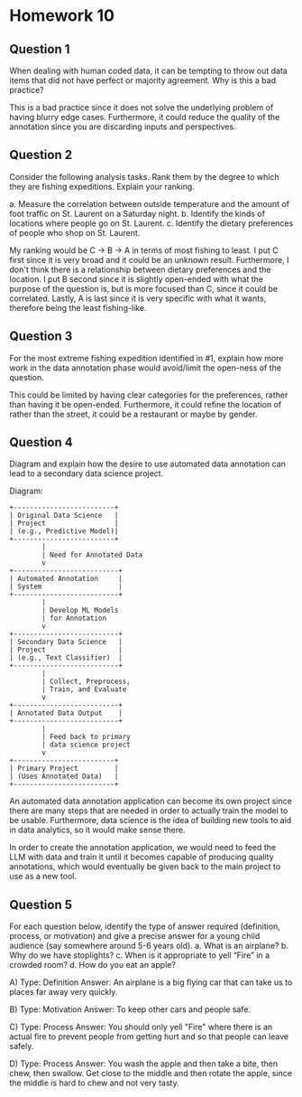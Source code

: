 # Homework 10

## Question 1

When dealing with human coded data, it can be tempting to throw out data items that did not have perfect or majority agreement. Why is this a bad practice?

This is a bad practice since it does not solve the underlying problem of having blurry edge cases. Furthermore, it could reduce the quality of the annotation since you are discarding inputs and perspectives.

## Question 2

Consider the following analysis tasks. Rank them by the degree to which they are fishing expeditions. Explain your ranking.

a. Measure the correlation between outside temperature and the amount of foot traffic on St. Laurent on a Saturday night.
b. Identify the kinds of locations where people go on St. Laurent.
c. Identify the dietary preferences of people who shop on St. Laurent.

My ranking would be C -> B -> A in terms of most fishing to least.
I put C first since it is very broad and it could be an unknown result. Furthermore, I don't think there is a relationship between dietary preferences and the location. I put B second since it is slightly open-ended with what the purpose of the question is, but is more focused than C, since it could be correlated. Lastly, A is last since it is very specific with what it wants, therefore being the least fishing-like.

## Question 3

For the most extreme fishing expedition identified in #1, explain how more work in the data annotation phase would avoid/limit the open-ness of the question.

This could be limited by having clear categories for the preferences, rather than having it be open-ended. Furthermore, it could refine the location of rather than the street, it could be a restaurant or maybe by gender.

## Question 4

Diagram and explain how the desire to use automated data annotation can lead to a secondary data science project.

Diagram:

```
+-------------------------+
| Original Data Science   |
| Project                 |
| (e.g., Predictive Model)|
+-------------------------+
        |
        | Need for Annotated Data
        v
+--------------------------+
| Automated Annotation     |
| System                   |
+--------------------------+
        |
        | Develop ML Models
        | for Annotation
        v
+--------------------------+
| Secondary Data Science   |
| Project                  |
| (e.g., Text Classifier)  |
+--------------------------+
        |
        | Collect, Preprocess,
        | Train, and Evaluate
        v
+--------------------------+
| Annotated Data Output    |
+--------------------------+
        |
        | Feed back to primary
        | data science project
        v
+-------------------------+
| Primary Project         |
| (Uses Annotated Data)   |
+-------------------------+
```

An automated data annotation application can become its own project since there are many steps that are needed in order to actually train the model to be usable. Furthermore, data science is the idea of building new tools to aid in data analytics, so it would make sense there.

In order to create the annotation application, we would need to feed the LLM with data and train it until it becomes capable of producing quality annotations, which would eventually be given back to the main project to use as a new tool.

## Question 5

For each question below, identify the type of answer required (definition, process, or motivation) and give a precise answer for a young child audience (say somewhere around 5-6 years old).
a. What is an airplane?
b. Why do we have stoplights?
c. When is it appropriate to yell “Fire” in a crowded room?
d. How do you eat an apple?

A)
Type: Definition
Answer: An airplane is a big flying car that can take us to places far away very quickly.

B)
Type: Motivation
Answer: To keep other cars and people safe.

C)
Type: Process
Answer: You should only yell "Fire" where there is an actual fire to prevent people from getting hurt and so that people can leave safely.

D)
Type: Process
Answer: You wash the apple and then take a bite, then chew, then swallow. Get close to the middle and then rotate the apple, since the middle is hard to chew and not very tasty.
